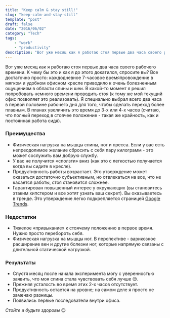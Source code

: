 ```yaml
---
title: "Keep calm & stay still!"
slug: "keep-calm-and-stay-still"
template: "post"
draft: false
date: "2016/06/02"
category: "Tech"
tags:
    - "work"
    - "productivity"
description: "Вот уже месяц как я работаю стоя первые два часа своего рабочего времени. К чему бы это и как я до этого докатился, спросите вы? Все достаточно просто: каждодневное 7-часовое времяпровождение в мягком и удобном офисном кресле приводило к очень болезненным ощущениям в области спины и шеи. В какой-то момент я решил попробовать немного времени проводить стоя (к тому же мой текущий офис позволяет это реализовать)."
---
```


Вот уже месяц как я работаю стоя первые два часа своего рабочего времени. К чему бы это и как я до этого докатился, спросите вы? Все достаточно просто: каждодневное 7-часовое времяпровождение в мягком и удобном офисном кресле приводило к очень болезненным ощущениям в области спины и шеи. В какой-то момент я решил попробовать немного времени проводить стоя (к тому же мой текущий офис позволяет это реализовать). Я специально выбрал всего два часа в первой половине рабочего дня для того, чтобы сделать переход более плавным. В планах увеличить это время до 3-х или 4-х часов (считаю, что полный переход в стоячее положение - такая же крайность, как и постоянная работа сидя).

### Преимущества

- Физическая нагрузка на мышцы спины, ног и пресса. Если у вас есть непреодолимое желание сбросить с себя пару килограмм - это может сослужить вам добрую службу.
- У вас не получится «сползти» вниз (как это с легкостью получается когда вы сидите в кресле).
- Продуктивность работы возрастает. Это утверждение может оказаться достаточно субъективным, но отвлекаться на все, что не касается работы, стоя становится сложнее.
- Гарантирован повышенный интерес у окружающих (вы становитесь этаким хипстером и все хотят узнать ваш секрет). Вы оказываетесь в тренде. Это утверждение легко подкрепляется страницей [Google Trends](https://www.google.com/trends/explore#q=standing%20desk).

### Недостатки

- Тяжелое «привыкание» к стоячему положению в первое время. Нужно просто перебороть себя.
- Физическая нагрузка на мышцы ног. В перспективе - варикозное расширение вен и другие болезни ног, которые напрямую связаны с длительной статической нагрузкой.

### Результаты

- Спустя месяц после начала эксперимента могу с уверенностью заявить, что моя спина стала чувствовать себя лучше 😌.
- Прежняя усталость во время этих 2-х часов отсутствует.
- Продуктивность остается на уровне; на самом деле я просто не замечаю разницы.
- Появились первые последователи внутри офиса.

*Стойте и будьте здоровы* 😉
